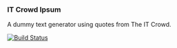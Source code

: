 ### IT Crowd Ipsum

A dummy text generator using quotes from The IT Crowd.

[![Build Status](https://travis-ci.org/kivlor/it-crowd-ipsum.svg?branch=master)](https://travis-ci.org/kivlor/it-crowd-ipsum)